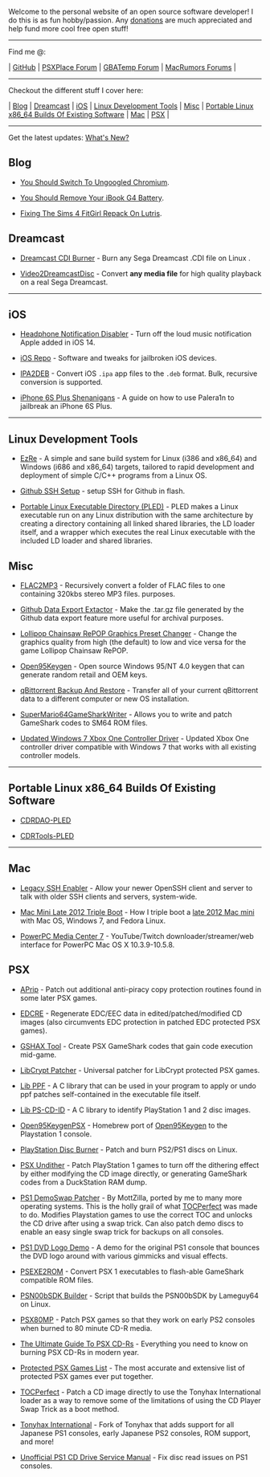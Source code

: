 Welcome to the personal website of an open source software developer! I do this is as fun hobby/passion. Any [donations](https://github.com/sponsors/alex-free) are much appreciated and help fund more cool free open stuff!

-----------------------------------------
Find me @:

| [GitHub](https://github.com/alex-free) | [PSXPlace Forum](https://www.psx-place.com/members/alexfree.127641/) | [GBATemp Forum](https://gbatemp.net/members/alexfree.573749/) | [MacRumors Forums](https://forums.macrumors.com/members/alex_free.1207497/) |

-----------------------------------------

Checkout the different stuff I cover here:

| [Blog](#blog) | [Dreamcast](#dreamcast) | [iOS](#ios) | [Linux Development Tools](#linux-development-tools) | [Misc](#misc) | [Portable Linux x86_64 Builds Of Existing Software](#portable-linux-x86_64-builds-of-existing-software) | [Mac](#mac) | [PSX](#psx) |

-----------------------------------------

Get the latest updates: [What's New?](https://github.com/alex-free/alex-free.github.io/commits/master)

## Blog

* [You Should Switch To Ungoogled Chromium](blog/you-should-switch-to-ungoogled-chromium).

* [You Should Remove Your iBook G4 Battery](blog/you-should-remove-your-ibook-g4-battery/).

* [Fixing The Sims 4 FitGirl Repack On Lutris](blog/fixing-the-sims-4-fitgirl-repack-on-lutris/).

## Dreamcast

* [Dreamcast CDI Burner](dcdib) - Burn any Sega Dreamcast .CDI file on Linux .

* [Video2DreamcastDisc](video2dreamcastdisc) - Convert **any media file** for high quality playback on a real Sega Dreamcast.

-----------------------------------------

## iOS

* [Headphone Notification Disabler](headphone-notification-disabler) - Turn off the loud music notification Apple added in iOS 14.

* [iOS Repo](ios-repo) - Software and tweaks for jailbroken iOS devices.

* [IPA2DEB](ipa2deb) - Convert iOS `.ipa` app files to the `.deb` format. Bulk, recursive conversion is supported.

* [iPhone 6S Plus Shenanigans](iphone-6s-plus-palera1n-shenanigans) - A guide on how to use Palera1n to jailbreak an iPhone 6S Plus.

-----------------------------------------

## Linux Development Tools

* [EzRe](ezre) - A simple and sane build system for Linux (i386 and x86_64) and Windows (i686 and x86_64) targets, tailored to rapid development and deployment of simple C/C++ programs from a Linux OS.

* [Github SSH Setup](gsshs) - setup SSH for Github in flash.

* [Portable Linux Executable Directory (PLED)](pled) - PLED makes a Linux executable run on any Linux distribution with the same architecture by creating a directory containing all linked shared libraries, the LD loader itself, and a wrapper which executes the real Linux executable with the included LD loader and shared libraries.

## Misc

* [FLAC2MP3](flac2mp3) - Recursively convert a folder of FLAC files to one containing 320kbs stereo MP3 files.
 purposes.

* [Github Data Export Extactor](gdee) - Make the .tar.gz file generated by the Github data export feature more useful for archival purposes.

* [Lollipop Chainsaw RePOP Graphics Preset Changer](lcrgpc) -  Change the graphics quality from high (the default) to low and vice versa for the game Lollipop Chainsaw RePOP. 

* [Open95Keygen](open95keygen) - Open source Windows 95/NT 4.0 keygen that can generate random retail and OEM keys.

* [qBittorrent Backup And Restore](qbtbar) - Transfer all of your current qBittorrent data to a different computer or new OS installation. 

* [SuperMario64GameSharkWriter](sm64gsw) - Allows you to write and patch GameShark codes to SM64 ROM files.

* [Updated Windows 7 Xbox One Controller Driver](updated-windows-7-xbox-one-controller-driver) - Updated Xbox One controller driver compatible with Windows 7 that works with all existing controller models.

-----------------------------------------

## Portable Linux x86_64 Builds Of Existing Software

* [CDRDAO-PLED](cdrdao)

* [CDRTools-PLED](cdrtools)

-----------------------------------------

## Mac

* [Legacy SSH Enabler](lsshe) - Allow your newer OpenSSH client and server to talk with older SSH clients and servers, system-wide.

* [Mac Mini Late 2012 Triple Boot](mac-mini-late-2012-triple-boot) - How I triple boot a [late 2012 Mac mini](https://everymac.com/systems/apple/mac_mini/specs/mac-mini-core-i5-2.5-late-2012-specs.html) with Mac OS, Windows 7, and Fedora Linux.

* [PowerPC Media Center 7](ppcmc7) - YouTube/Twitch downloader/streamer/web interface for PowerPC Mac OS X 10.3.9-10.5.8.

## PSX

* [APrip](aprip) - Patch out additional anti-piracy copy protection routines found in some later PSX games.

* [EDCRE](edcre) - Regenerate EDC/EEC data in edited/patched/modified CD images (also circumvents EDC protection in patched EDC protected PSX games).

* [GSHAX Tool](gshax-tool) - Create PSX GameShark codes that gain code execution mid-game.

* [LibCrypt Patcher](libcrypt-patcher) - Universal patcher for LibCrypt protected PSX games.

* [Lib PPF](lib-ppf) - A C library that can be used in your program to apply or undo ppf patches self-contained in the executable file itself.

* [Lib PS-CD-ID](lib-ps-cd-id) - A C library to identify PlayStation 1 and 2 disc images.

* [Open95KeygenPSX](open95keygen-psx) - Homebrew port of [Open95Keygen](https://github.com/alex-free/open95keygen) to the Playstation 1 console.

* [PlayStation Disc Burner](psdb) - Patch and burn PS2/PS1 discs on Linux.

* [PSX Undither](psx-undither) - Patch PlayStation 1 games to turn off the dithering effect by either modifying the CD image directly, or generating GameShark codes from a DuckStation RAM dump.

* [PS1 DemoSwap Patcher](ps1demoswap) - By MottZilla, ported by me to many more operating systems. This is the holly grail of what [TOCPerfect](tocperfect) was made to do. Modifies Playstation games to use the correct TOC and unlocks the CD drive after using a swap trick. Can also patch demo discs to enable an easy single swap trick for backups on all consoles.

* [PS1 DVD Logo Demo](ps1-dvd-logo-demo) - A demo for the original PS1 console that bounces the DVD logo around with various gimmicks and visual effects.

* [PSEXE2ROM](psexe2rom) - Convert PSX 1 executables to flash-able GameShark compatible ROM files.

* [PSN00bSDK Builder](psn00bsdk-builder) - Script that builds the PSN00bSDK by Lameguy64 on Linux.

* [PSX80MP](psx80mp) - Patch PSX games so that they work on early PS2 consoles when burned to 80 minute CD-R media.

* [The Ultimate Guide To PSX CD-Rs](psx-cdr) - Everything you need to know on burning PSX CD-Rs in modern year.

* [Protected PSX Games List](tonyhax-international/anti-piracy-bypass) - The most accurate and extensive list of protected PSX games ever put together.

* [TOCPerfect](tocperfect)  - Patch a CD image directly to use the Tonyhax International loader as a way to remove some of the limitations of using the CD Player Swap Trick as a boot method.

* [Tonyhax International](tonyhax-international) - Fork of Tonyhax that adds support for all Japanese PS1 consoles, early Japanese PS2 consoles, ROM support, and more!

* [Unofficial PS1 CD Drive Service Manual](unofficial-ps1-cd-drive-service-manual) - Fix disc read issues on PS1 consoles.
